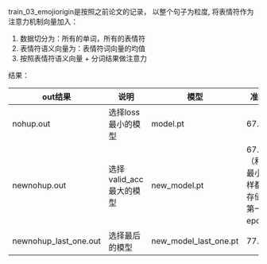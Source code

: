  train_03_emojiorigin是按照之前论文的记录，
 以整个句子为粒度,
 将表情符作为注意力机制向量加入：


1. 数据切分为：所有的单词，所有的表情符
2. 表情符语义向量为：表情符词向量的均值
3. 按照表情符语义向量 + 分词结果做注意力


结果：

| out结果 | 说明 |模型|准确率|
| -------- | -------- |--------|-------|
| nohup.out|选择loss最小的模型|model.pt|67.23 |
|newnohup.out|选择 valid_acc最大的模型|new_model.pt |67.23（和loss最小一样都是存储了第一个epoch）|
|newnohup_last_one.out|选择最后的模型|new_model_last_one.pt |77.09|